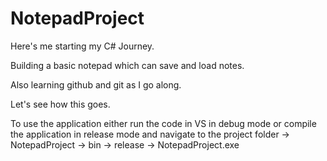 # NotepadProject

Here's me starting my C# Journey. 

Building a basic notepad which can save and load notes.

Also learning github and git as I go along. 

Let's see how this goes.


To use the application either run the code in VS in debug mode or compile the application in release mode and navigate to the project folder -> NotepadProject -> bin -> release -> NotepadProject.exe 
